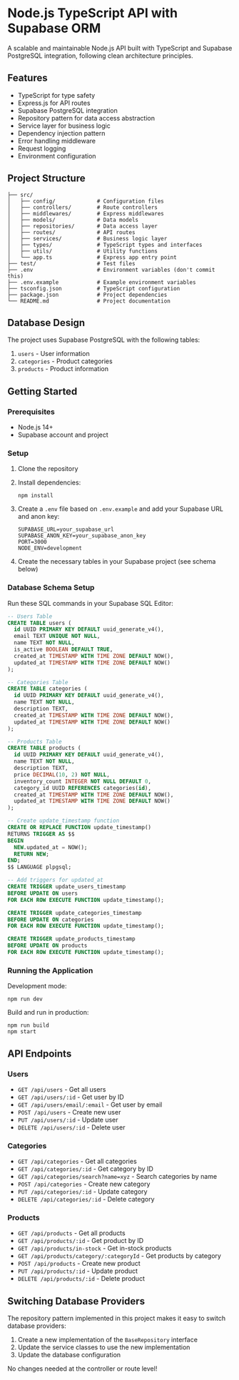 # Node.js TypeScript API with Supabase ORM

A scalable and maintainable Node.js API built with TypeScript and Supabase PostgreSQL integration, following clean architecture principles.

## Features

- TypeScript for type safety
- Express.js for API routes
- Supabase PostgreSQL integration
- Repository pattern for data access abstraction
- Service layer for business logic
- Dependency injection pattern
- Error handling middleware
- Request logging
- Environment configuration

## Project Structure

```
├── src/
│   ├── config/             # Configuration files
│   ├── controllers/        # Route controllers
│   ├── middlewares/        # Express middlewares
│   ├── models/             # Data models
│   ├── repositories/       # Data access layer
│   ├── routes/             # API routes
│   ├── services/           # Business logic layer
│   ├── types/              # TypeScript types and interfaces
│   ├── utils/              # Utility functions
│   └── app.ts              # Express app entry point
├── test/                   # Test files
├── .env                    # Environment variables (don't commit this)
├── .env.example            # Example environment variables
├── tsconfig.json           # TypeScript configuration
├── package.json            # Project dependencies
└── README.md               # Project documentation
```

## Database Design

The project uses Supabase PostgreSQL with the following tables:

1. `users` - User information
2. `categories` - Product categories
3. `products` - Product information

## Getting Started

### Prerequisites

- Node.js 14+
- Supabase account and project

### Setup

1. Clone the repository
2. Install dependencies:
   ```
   npm install
   ```
3. Create a `.env` file based on `.env.example` and add your Supabase URL and anon key:
   ```
   SUPABASE_URL=your_supabase_url
   SUPABASE_ANON_KEY=your_supabase_anon_key
   PORT=3000
   NODE_ENV=development
   ```

4. Create the necessary tables in your Supabase project (see schema below)

### Database Schema Setup

Run these SQL commands in your Supabase SQL Editor:

```sql
-- Users Table
CREATE TABLE users (
  id UUID PRIMARY KEY DEFAULT uuid_generate_v4(),
  email TEXT UNIQUE NOT NULL,
  name TEXT NOT NULL,
  is_active BOOLEAN DEFAULT TRUE,
  created_at TIMESTAMP WITH TIME ZONE DEFAULT NOW(),
  updated_at TIMESTAMP WITH TIME ZONE DEFAULT NOW()
);

-- Categories Table
CREATE TABLE categories (
  id UUID PRIMARY KEY DEFAULT uuid_generate_v4(),
  name TEXT NOT NULL,
  description TEXT,
  created_at TIMESTAMP WITH TIME ZONE DEFAULT NOW(),
  updated_at TIMESTAMP WITH TIME ZONE DEFAULT NOW()
);

-- Products Table
CREATE TABLE products (
  id UUID PRIMARY KEY DEFAULT uuid_generate_v4(),
  name TEXT NOT NULL,
  description TEXT,
  price DECIMAL(10, 2) NOT NULL,
  inventory_count INTEGER NOT NULL DEFAULT 0,
  category_id UUID REFERENCES categories(id),
  created_at TIMESTAMP WITH TIME ZONE DEFAULT NOW(),
  updated_at TIMESTAMP WITH TIME ZONE DEFAULT NOW()
);

-- Create update_timestamp function
CREATE OR REPLACE FUNCTION update_timestamp()
RETURNS TRIGGER AS $$
BEGIN
  NEW.updated_at = NOW();
  RETURN NEW;
END;
$$ LANGUAGE plpgsql;

-- Add triggers for updated_at
CREATE TRIGGER update_users_timestamp
BEFORE UPDATE ON users
FOR EACH ROW EXECUTE FUNCTION update_timestamp();

CREATE TRIGGER update_categories_timestamp
BEFORE UPDATE ON categories
FOR EACH ROW EXECUTE FUNCTION update_timestamp();

CREATE TRIGGER update_products_timestamp
BEFORE UPDATE ON products
FOR EACH ROW EXECUTE FUNCTION update_timestamp();
```

### Running the Application

Development mode:
```
npm run dev
```

Build and run in production:
```
npm run build
npm start
```

## API Endpoints

### Users
- `GET /api/users` - Get all users
- `GET /api/users/:id` - Get user by ID
- `GET /api/users/email/:email` - Get user by email
- `POST /api/users` - Create new user
- `PUT /api/users/:id` - Update user
- `DELETE /api/users/:id` - Delete user

### Categories
- `GET /api/categories` - Get all categories
- `GET /api/categories/:id` - Get category by ID
- `GET /api/categories/search?name=xyz` - Search categories by name
- `POST /api/categories` - Create new category
- `PUT /api/categories/:id` - Update category
- `DELETE /api/categories/:id` - Delete category

### Products
- `GET /api/products` - Get all products
- `GET /api/products/:id` - Get product by ID
- `GET /api/products/in-stock` - Get in-stock products
- `GET /api/products/category/:categoryId` - Get products by category
- `POST /api/products` - Create new product
- `PUT /api/products/:id` - Update product
- `DELETE /api/products/:id` - Delete product

## Switching Database Providers

The repository pattern implemented in this project makes it easy to switch database providers:

1. Create a new implementation of the `BaseRepository` interface
2. Update the service classes to use the new implementation
3. Update the database configuration 

No changes needed at the controller or route level!